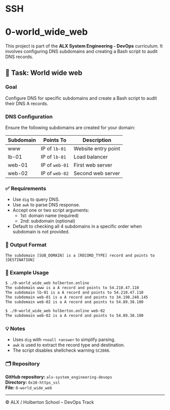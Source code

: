 # SSH
# 0-world\_wide\_web

This project is part of the **ALX System Engineering - DevOps** curriculum. It involves configuring DNS subdomains and creating a Bash script to audit DNS records.

## 📘 Task: World wide web

### Goal

Configure DNS for specific subdomains and create a Bash script to audit their DNS A records.

### DNS Configuration

Ensure the following subdomains are created for your domain:

| Subdomain | Points To      | Description         |
| --------- | -------------- | ------------------- |
| www       | IP of `lb-01`  | Website entry point |
| lb-01     | IP of `lb-01`  | Load balancer       |
| web-01    | IP of `web-01` | First web server    |
| web-02    | IP of `web-02` | Second web server   |

### ✅ Requirements

- Use `dig` to query DNS.
- Use `awk` to parse DNS response.
- Accept one or two script arguments:
  - 1st: domain name (required)
  - 2nd: subdomain (optional)
- Default to checking all 4 subdomains in a specific order when subdomain is not provided.

### 📜 Output Format

```
The subdomain [SUB_DOMAIN] is a [RECORD_TYPE] record and points to [DESTINATION]
```

### 🚀 Example Usage

```bash
$ ./0-world_wide_web holberton.online
The subdomain www is a A record and points to 54.210.47.110
The subdomain lb-01 is a A record and points to 54.210.47.110
The subdomain web-01 is a A record and points to 34.198.248.145
The subdomain web-02 is a A record and points to 54.89.38.100

$ ./0-world_wide_web holberton.online web-02
The subdomain web-02 is a A record and points to 54.89.38.100
```

### 💡 Notes

- Uses `dig` with `+noall +answer` to simplify parsing.
- `awk` is used to extract the record type and destination.
- The script disables shellcheck warning `SC2086`.

### 🗂 Repository

**GitHub repository:** `alx-system_engineering-devops`\
**Directory:** `0x10-https_ssl`\
**File:** `0-world_wide_web`

---

© ALX / Holberton School – DevOps Track

